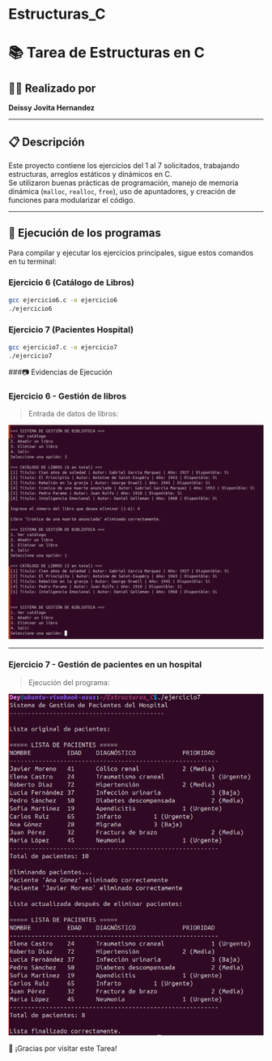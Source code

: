 # Estructuras_C
# 📚 Tarea de Estructuras en C

## 👩‍💻 Realizado por
**Deissy Jovita Hernandez**

---

## 📋 Descripción

Este proyecto contiene los ejercicios del 1 al 7 solicitados, trabajando estructuras, arreglos estáticos y dinámicos en C.  
Se utilizaron buenas prácticas de programación, manejo de memoria dinámica (`malloc`, `realloc`, `free`), uso de apuntadores, y creación de funciones para modularizar el código.

---

## 🚀 Ejecución de los programas

Para compilar y ejecutar los ejercicios principales, sigue estos comandos en tu terminal:

### Ejercicio 6 (Catálogo de Libros)
```bash
gcc ejercicio6.c -o ejercicio6
./ejercicio6
``` 
### Ejercicio 7 (Pacientes Hospital)
```bash
gcc ejercicio7.c -o ejercicio7
./ejercicio7
```
###📷 Evidencias de Ejecución
### Ejercicio 6 - Gestión de libros

> Entrada de datos de libros:

![Entrada de libros](./imagenes/eje6.png)

---

### Ejercicio 7 - Gestión de pacientes en un hospital

> Ejecución del programa:

![Ejecución ejercicio 7](./imagenes/eje7.png)

🚀 ¡Gracias por visitar este Tarea!
